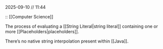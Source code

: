 2025-09-10 // 11:44

:: [[Computer Science]]

The process of evaluating a [[String Literal|string literal]] containing one or more [[Placeholders|placeholders]].

There’s no native string interpolation present within [[Java]].
